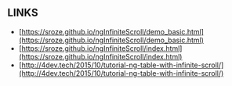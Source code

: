## LINKS 
* [https://sroze.github.io/ngInfiniteScroll/demo_basic.html](https://sroze.github.io/ngInfiniteScroll/demo_basic.html)
* [https://sroze.github.io/ngInfiniteScroll/index.html](https://sroze.github.io/ngInfiniteScroll/index.html)
* [http://4dev.tech/2015/10/tutorial-ng-table-with-infinite-scroll/](http://4dev.tech/2015/10/tutorial-ng-table-with-infinite-scroll/)